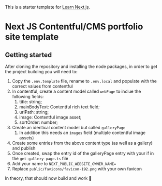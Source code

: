 This is a starter template for [Learn Next.js](https://nextjs.org/learn).

# Next JS Contentful/CMS portfolio site template
## Getting started
After cloning the repository and installing the node packages, in order to get the project building you will need to:

1. Copy the `.env.template` file, rename to `.env.local` and populate with the correct values from contentful
1. In contentful, create a content model called `webPage` to inclue the following fields:
    1. title: string;
    1. mainBodyText: Contentful rich text field;
    1. urlPath: string;
    1. image: Contentful image asset;
    1. sortOrder: number;
1. Create an identical content model but called `galleryPage`
    1. In addition this needs an `images` field (multiple contentful image assets)
1. Create some entries from the above content type (as well as a gallery) and publish
1. Once created, swap the entry id of the galleryPage entry with your if in the `get-gallery-page.ts` file
1. Add your name to `NEXT_PUBLIC_WEBSITE_OWNER_NAME=`
1. Replace `public/favicons/favicon-192.png` with your own favicon

In theory, that should now build and work 🤞